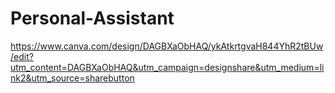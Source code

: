 # Personal-Assistant

https://www.canva.com/design/DAGBXaObHAQ/ykAtkrtgvaH844YhR2tBUw/edit?utm_content=DAGBXaObHAQ&utm_campaign=designshare&utm_medium=link2&utm_source=sharebutton
